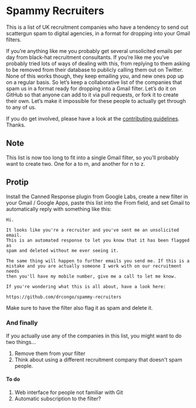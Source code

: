 Spammy Recruiters
=================

This is a list of UK recruitment companies who have a tendency to send out scattergun spam to digital agencies, in a format for dropping into your Gmail filters.

If you’re anything like me you probably get several unsolicited emails per day from black-hat recruitment consultants. If you’re like me you’ve probably tried lots of ways of dealing with this, from replying to them asking to be removed from their database to publicly calling them out on Twitter. None of this works though, they keep emailing you, and new ones pop up on a regular basis.
So let’s keep a collaborative list of the companies that spam us in a format ready for dropping into a Gmail filter. Let’s do it on GitHub so that anyone can add to it via pull requests, or fork it to create their own. Let’s make it impossible for these people to actually get through to any of us.

If you do get involved, please have a look at the [contributing guidelines](https://github.com/drcongo/spammy-recruiters/blob/master/CONTRIBUTING.md "contributing guidelines"). Thanks.

## Note ##

This list is now too long to fit into a single Gmail filter, so you'll probably want to create two. One for a to m, and another for n to z.

## Protip ##

Install the Canned Response plugin from Google Labs, create a new filter in your Gmail / Google Apps, paste this list into the From field, and set Gmail to automatically reply with something like this:

    Hi.

    It looks like you're a recruiter and you've sent me an unsolicited email.
    This is an automated response to let you know that it has been flagged as
    spam and deleted without me ever seeing it.

    The same thing will happen to further emails you send me. If this is a 
    mistake and you are actually someone I work with on our recruitment needs
    then you'll have my mobile number, give me a call to let me know.

    If you're wondering what this is all about, have a look here:

    https://github.com/drcongo/spammy-recruiters


Make sure to have the filter also flag it as spam and delete it.

###  And finally ###

If you actually use any of the companies in this list, you might want to do two things...

1. Remove them from your filter
2. Think about using a different recruitment company that doesn't spam people.

#### To do ####

1. Web interface for people not familiar with Git
2. Automatic subscription to the filter?